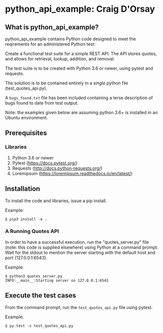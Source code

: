 python_api_example: Craig D'Orsay
=====================================

What is python_api_example?
-------------------------------

python_api_example contains Python code designed to meet the
reqirements for an administered Python test:

Create a functional test suite for a simple REST API. The API stores quotes, and allows for retrieval, lookup, addition, and removal.

The test suite is to be created with Python 3.6 or newer, using pytest and requests.

The solution is to be contained entirely in a _single_ python file (test_quotes_api.py).

A `bugs_found.txt` file has been included containing a terse description of bugs found to date from test output.

Note: the examples given below are assuming python 3.6+ is installed in an Ubuntu environment.


## Prerequisites

### Libraries
1. Python 3.6 or newer
2. Pytest (https://docs.pytest.org/)
3. Requests (http://docs.python-requests.org/)
4. Loremipsum (https://loremipsum.readthedocs.io/en/latest/)

## Installation
To install the code and libraries, issue a pip install.

Example:
```
$ pip3 install -e .
```

### A Running Quotes API
In order to have a successful execution, run the "quotes_server.py" file (note: this code is supplied elsewhere) using Python at a command prompt. Wait for the stdout to mention the server starting with the default host and port (127.0.0.1:6543).

Example: 
```
$ python3 quotes_server.py 
INFO:__main__:Starting server on 127.0.0.1:6543
```

## Execute the test cases
From the command prompt, run the `test_quotes_api.py` file using pytest.

Example:
```
$ py.test -s test_quotes_api.py
```
